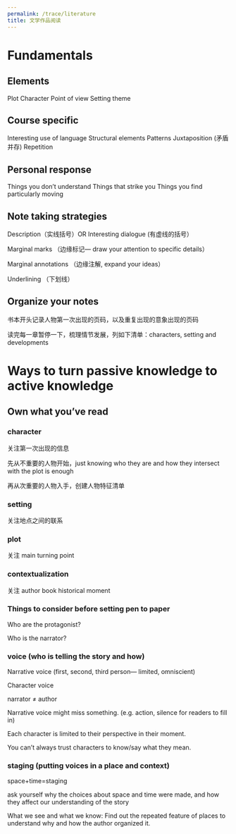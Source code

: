 ```yaml
---
permalink: /trace/literature
title: 文学作品阅读
---
```


# Fundamentals

## Elements 
Plot
Character 
Point of view 
Setting
theme

## Course specific 
Interesting use of language 
Structural elements 
Patterns 
Juxtaposition (矛盾并存)
Repetition 

## Personal response 
Things you don’t understand 
Things that strike you 
Things you find particularly moving 


## Note taking strategies 
Description（实线括号）OR Interesting dialogue (有虚线的括号）

Marginal marks （边缘标记— draw your attention to specific details）

Marginal annotations （边缘注解, expand your ideas）

Underlining （下划线）
		

## Organize your notes 
书本开头记录人物第一次出现的页码，以及重复出现的意象出现的页码

读完每一章暂停一下，梳理情节发展，列如下清单：characters, setting and developments 


# Ways to turn passive knowledge to active knowledge 

## Own what you’ve read 

### character 
关注第一次出现的信息

先从不重要的人物开始，just knowing who they are and how they intersect with the plot is enough

再从次重要的人物入手，创建人物特征清单 

### setting 
关注地点之间的联系

### plot
关注 main turning point 

### contextualization 
关注 author
book
historical moment 



### Things to consider before setting pen to paper
Who are the protagonist?

Who is the narrator? 

### voice (who is telling the story and how)
Narrative voice (first, second, third person— limited, omniscient)

Character voice 			

narrator ≠ author 

Narrative voice might miss something. (e.g. action, silence for readers to fill in)

Each character is limited to their perspective in their moment. 

You can’t always trust characters to know/say what they mean. 

### staging (putting voices in a place and context)

space+time=staging

ask yourself why the choices about space and time were made, and how they affect our understanding of the story

What we see and what we know: Find out the repeated feature of places to understand why and how the author organized it. 


